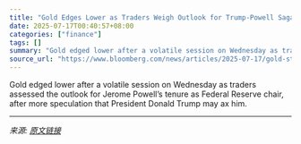 ```yaml
---
title: "Gold Edges Lower as Traders Weigh Outlook for Trump-Powell Saga"
date: 2025-07-17T00:40:57+08:00
categories: ["finance"]
tags: []
summary: "Gold edged lower after a volatile session on Wednesday as traders assessed the outlook for Jerome Powell’s tenure as Federal Reserve chair, after more speculation that President Donald Trump may ax hi"
source_url: "https://www.bloomberg.com/news/articles/2025-07-17/gold-steadies-as-investors-weigh-outlook-for-trump-powell-saga"
---
```


Gold edged lower after a volatile session on Wednesday as traders assessed the outlook for Jerome Powell’s tenure as Federal Reserve chair, after more speculation that President Donald Trump may ax him.

---

*来源: [原文链接](https://www.bloomberg.com/news/articles/2025-07-17/gold-steadies-as-investors-weigh-outlook-for-trump-powell-saga)*
